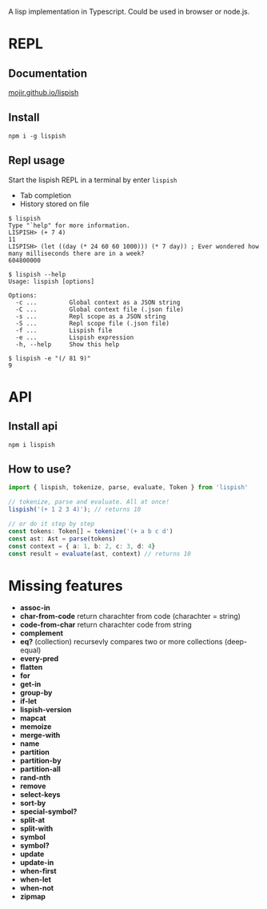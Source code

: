A lisp implementation in Typescript. Could be used in browser or node.js.

# REPL
## Documentation
[mojir.github.io/lispish](https://mojir.github.io/lispish)
## Install
```
npm i -g lispish
```
## Repl usage
Start the lispish REPL in a terminal by enter `lispish`
* Tab completion
* History stored on file
```
$ lispish
Type "`help" for more information.
LISPISH> (+ 7 4)
11
LISPISH> (let ((day (* 24 60 60 1000))) (* 7 day)) ; Ever wondered how many milliseconds there are in a week?
604800000
```
```
$ lispish --help
Usage: lispish [options]

Options:
  -c ...         Global context as a JSON string
  -C ...         Global context file (.json file)
  -s ...         Repl scope as a JSON string
  -S ...         Repl scope file (.json file)
  -f ...         Lispish file
  -e ...         Lispish expression
  -h, --help     Show this help
```
```
$ lispish -e "(/ 81 9)"
9
```

# API
## Install api

```
npm i lispish
```

## How to use?

```ts
import { lispish, tokenize, parse, evaluate, Token } from 'lispish'

// tokenize, parse and evaluate. All at once!
lispish('(+ 1 2 3 4)'); // returns 10

// or do it step by step
const tokens: Token[] = tokenize('(+ a b c d')
const ast: Ast = parse(tokens)
const context = { a: 1, b: 2, c: 3, d: 4}
const result = evaluate(ast, context) // returns 10
```

# Missing features
* **assoc-in**
* **char-from-code** return charachter from code (charachter = string)
* **code-from-char** return charachter code from string
* **complement**
* **eq?** (collection) recursevly compares two or more collections (deep-equal)
* **every-pred**
* **flatten**
* **for**
* **get-in**
* **group-by**
* **if-let**
* **lispish-version**
* **mapcat**
* **memoize**
* **merge-with**
* **name**
* **partition**
* **partition-by**
* **partition-all**
* **rand-nth**
* **remove**
* **select-keys**
* **sort-by**
* **special-symbol?**
* **split-at**
* **split-with**
* **symbol**
* **symbol?**
* **update**
* **update-in**
* **when-first**
* **when-let**
* **when-not**
* **zipmap**
